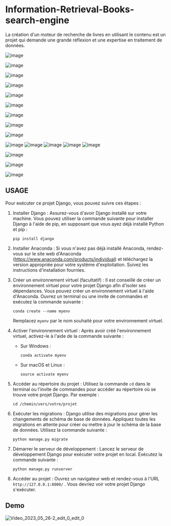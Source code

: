 # Information-Retrieval-Books-search-engine
La création d'un moteur de recherche de livres en utilisant le contenu est un projet qui demande une grande réflexion et une expertise en traitement de données.



![image](https://github.com/SanaeBelfrouh/Information-Retrieval-Books-search-engine/assets/116807307/b8826a5f-9414-4ae3-b80f-68733fe8c829)

![image](https://github.com/SanaeBelfrouh/Information-Retrieval-Books-search-engine/assets/116807307/6ed21471-b248-407e-8f1f-19cb8a28e9e1)

![image](https://github.com/SanaeBelfrouh/Information-Retrieval-Books-search-engine/assets/116807307/619e8ae4-549b-4ade-8742-879d3ba7db83)


![image](https://github.com/SanaeBelfrouh/Information-Retrieval-Books-search-engine/assets/116807307/d5963493-ef48-40a7-b051-c30bba180088)

![image](https://github.com/SanaeBelfrouh/Information-Retrieval-Books-search-engine/assets/116807307/3a817d86-0b7f-4547-b09c-e80140fa1cdb)

![image](https://github.com/SanaeBelfrouh/Information-Retrieval-Books-search-engine/assets/116807307/2955fcf3-50f3-4466-a6c4-2debeab16da9)

![image](https://github.com/SanaeBelfrouh/Information-Retrieval-Books-search-engine/assets/116807307/d1af4356-56ed-4096-88ca-053bf74ba618)

![image](https://github.com/SanaeBelfrouh/Information-Retrieval-Books-search-engine/assets/116807307/bdab4386-5abb-426c-84e7-081ce0adfceb)


![image](https://github.com/SanaeBelfrouh/Information-Retrieval-Books-search-engine/assets/116807307/79e9b479-a158-4ff2-b7ab-796973a37e1b)


![image](https://github.com/SanaeBelfrouh/Information-Retrieval-Books-search-engine/assets/116807307/4de8297d-7578-411b-a963-d1acb8943c9e)
![image](https://github.com/SanaeBelfrouh/Information-Retrieval-Books-search-engine/assets/116807307/a92927ac-c3d1-41ec-8a6b-db3e718ea389)
![image](https://github.com/SanaeBelfrouh/Information-Retrieval-Books-search-engine/assets/116807307/762117e4-8071-4b0b-96af-33a0f0c517fe)
![image](https://github.com/SanaeBelfrouh/Information-Retrieval-Books-search-engine/assets/116807307/ddcc4d4f-ab7d-4d61-8ea5-2d06ab6d6e3f)
![image](https://github.com/SanaeBelfrouh/Information-Retrieval-Books-search-engine/assets/116807307/026b6e3d-1e5e-408a-9da3-3ac6a0a3144a)

![image](https://github.com/SanaeBelfrouh/Information-Retrieval-Books-search-engine/assets/116807307/c8ae7261-2e69-41f2-a383-61a79728fc0b)
     
![image](https://github.com/SanaeBelfrouh/Information-Retrieval-Books-search-engine/assets/116807307/e6a76359-edbf-4fbc-b837-a44eaebec094)


![image](https://github.com/SanaeBelfrouh/Information-Retrieval-Books-search-engine/assets/116807307/95c027c9-0b16-4616-929a-177b61e7fc1b)

## USAGE
Pour exécuter ce projet Django, vous pouvez suivre ces étapes :

1. Installer Django : Assurez-vous d'avoir Django installé sur votre machine. Vous pouvez utiliser la commande suivante pour installer Django à l'aide de pip, en supposant que vous ayez déjà installé Python et pip :
   ```
   pip install django
   ```

2. Installer Anaconda : Si vous n'avez pas déjà installé Anaconda, rendez-vous sur le site web d'Anaconda (https://www.anaconda.com/products/individual) et téléchargez la version appropriée pour votre système d'exploitation. Suivez les instructions d'installation fournies.

3. Créer un environnement virtuel (facultatif) : Il est conseillé de créer un environnement virtuel pour votre projet Django afin d'isoler ses dépendances. Vous pouvez créer un environnement virtuel à l'aide d'Anaconda. Ouvrez un terminal ou une invite de commandes et exécutez la commande suivante :
   ```
   conda create --name myenv
   ```
   Remplacez `myenv` par le nom souhaité pour votre environnement virtuel.

4. Activer l'environnement virtuel : Après avoir créé l'environnement virtuel, activez-le à l'aide de la commande suivante :
   - Sur Windows :
     ```
     conda activate myenv
     ```
   - Sur macOS et Linux :
     ```
     source activate myenv
     ```

5. Accéder au répertoire du projet : Utilisez la commande `cd` dans le terminal ou l'invite de commandes pour accéder au répertoire où se trouve votre projet Django. Par exemple :
   ```
   cd /chemin/vers/votre/projet
   ```

6. Exécuter les migrations : Django utilise des migrations pour gérer les changements de schéma de base de données. Appliquez toutes les migrations en attente pour créer ou mettre à jour le schéma de la base de données. Utilisez la commande suivante :
   ```
   python manage.py migrate
   ```

7. Démarrer le serveur de développement : Lancez le serveur de développement Django pour exécuter votre projet en local. Exécutez la commande suivante :
   ```
   python manage.py runserver
   ```

8. Accéder au projet : Ouvrez un navigateur web et rendez-vous à l'URL `http://127.0.0.1:8000/` . Vous devriez voir votre projet Django s'exécuter.


## Demo
      
![Video_2023_05_26-2_edit_0_edit_0](https://github.com/SanaeBelfrouh/Information-Retrieval-Books-search-engine/assets/116807307/68c28de2-90ae-4843-b76e-8fc09ebf642f)
